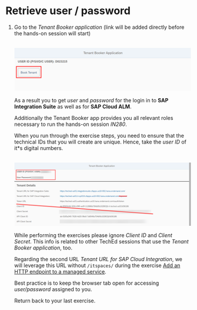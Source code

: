 # Retrieve user / password

1. Go to the *Tenant Booker application* (link will be added directly before the hands-on session will start)

    <br>![](/exercises/ex1/images/BookerApp.png)

    As a result you to get *user* and *password* for the login in to **SAP Integration Suite** as well as for **SAP Cloud ALM**. 

    Additionally the Tenant Booker app provides you all relevant roles necessary to run the hands-on session *IN280*.
    
    When you run through the exercise steps, you need to ensure that the technical IDs that you will create are unique. Hence, take the *user ID* of it*s digital numbers.

    <br>![](/exercises/ex1/images/BookerAppResult.png)   

    While performing the exercises please ignore *Client ID* and *Client Secret*. This info is related to other TechEd sessions that use the *Tenant Booker application*, too.

    Regarding the second URL *Tenant URL for SAP Cloud Integration*, we will leverage this URL without `/itspaces/` during the exercise [Add an HTTP endpoint to a managed service](/exercises/ex1/ex12).

    Best practice is to keep the browser tab open for accessing *user/password* assigned to you.

    Return back to your last exercise.
